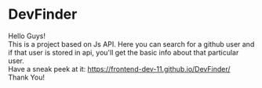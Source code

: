 # DevFinder
Hello Guys!<br>
This is a project based on Js API.
Here you can search for a github user and if that user is stored in api, you'll get the basic info about that particular user.<br>
Have a sneak peek at it: https://frontend-dev-11.github.io/DevFinder/<br>
Thank You!

